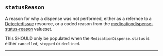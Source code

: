 ## `statusReason`

A reason for why a dispense was not performed, either as a refernce to a <a href="https://hl7.org/fhir/R4/detectedissue.html" class="external">DetectedIssue</a> resource, or a coded reason from the <a href="https://hl7.org/fhir/R4/valueset-medicationdispense-status-reason.html" class="external">medicationdispense-status-reason</a> valueset.

This SHOULD only be populated when the `MedicationDispense.status` is either `cancelled`, `stopped` or `declined`.

---